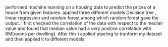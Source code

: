 performed machine learning on a housing data to predict the prices of a house from given features.
applied three different models Decision tree , linear regression and random forest among which random forest gave the output. 
I first checked the correlation of the data with respect to the median value and found that median value had a very positive correlation with RM(rooms per dwelling).
After this i applied pipeling to tranform my dataset and then applied it to different models.
